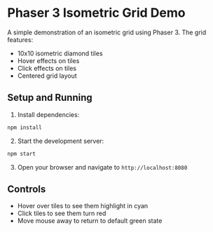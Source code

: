 # Phaser 3 Isometric Grid Demo

A simple demonstration of an isometric grid using Phaser 3. The grid features:
- 10x10 isometric diamond tiles
- Hover effects on tiles
- Click effects on tiles
- Centered grid layout

## Setup and Running

1. Install dependencies:
```bash
npm install
```

2. Start the development server:
```bash
npm start
```

3. Open your browser and navigate to `http://localhost:8080`

## Controls
- Hover over tiles to see them highlight in cyan
- Click tiles to see them turn red
- Move mouse away to return to default green state 